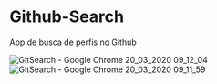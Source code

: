 # Github-Search
App de busca de perfis no Github

![GitSearch - Google Chrome 20_03_2020 09_12_04](https://user-images.githubusercontent.com/54068176/77162763-712d1600-6a8b-11ea-8fb8-81dd858ddbca.png)
![GitSearch - Google Chrome 20_03_2020 09_11_59](https://user-images.githubusercontent.com/54068176/77162761-70947f80-6a8b-11ea-97d9-c64d164a83c9.png)
